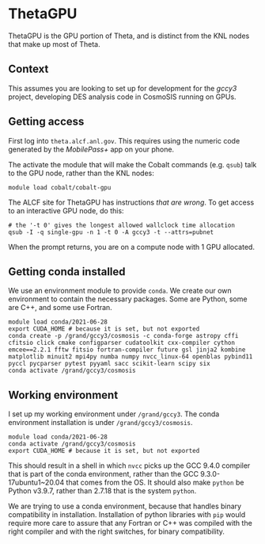 # ThetaGPU

ThetaGPU is the GPU portion of Theta, and is distinct from the KNL nodes that make up most of Theta.

## Context

This assumes you are looking to set up for development for the *gccy3* project, developing DES analysis code in CosmoSIS running on GPUs.

## Getting access

First log into `theta.alcf.anl.gov`.
This requires using the numeric code generated by the *MobilePass+* app on your phone.

The activate the module that will make the Cobalt commands (e.g. `qsub`) talk to the GPU node, rather than the KNL nodes:

    module load cobalt/cobalt-gpu

The ALCF site for ThetaGPU has instructions *that are wrong*.
To get access to an interactive GPU node, do this:


    # the '-t 0' gives the longest allowed wallclock time allocation
    qsub -I -q single-gpu -n 1 -t 0 -A gccy3 -t --attrs=pubnet

When the prompt returns, you are on a compute node with 1 GPU allocated.

## Getting conda installed

We use an environment module to provide `conda`.
We create our own environment to contain the necessary packages.
Some are Python, some are C++, and some use Fortran.

    module load conda/2021-06-28
    export CUDA_HOME # because it is set, but not exported
    conda create -p /grand/gccy3/cosmosis -c conda-forge astropy cffi cfitsio click cmake configparser cudatoolkit cxx-compiler cython emcee==2.2.1 fftw fitsio fortran-compiler future gsl jinja2 kombine matplotlib minuit2 mpi4py numba numpy nvcc_linux-64 openblas pybind11 pyccl pycparser pytest pyyaml sacc scikit-learn scipy six
    conda activate /grand/gccy3/cosmosis

## Working environment

I set up my working environment under `/grand/gccy3`.
The conda environment installation is under `/grand/gccy3/cosmosis`.


    module load conda/2021-06-28
    conda activate /grand/gccy3/cosmosis
    export CUDA_HOME # because it is set, but not exported

This should result in a shell in which `nvcc` picks up the GCC 9.4.0 compiler that is part of the conda environment, rather than the GCC 9.3.0-17ubuntu1~20.04 that comes from the OS.
It should also make `python` be Python v3.9.7, rather than 2.7.18 that is the system `python`.

We are trying to use a conda environment, because that handles binary compatibility in installation.
Installation of python libraries with `pip` would require more care to assure that any Fortran or C++ was compiled with the right compiler and with the right switches, for binary compatibility.


